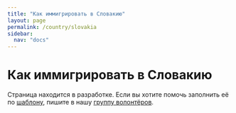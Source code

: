 ```yaml
---
title: "Как иммигрировать в Словакию"
layout: page
permalink: /country/slovakia
sidebar:
  nav: "docs"
---
```


# Как иммигрировать в Словакию

Страница находится в разработке. Если вы хотите помочь заполнить её по [шаблону](/template), пишите в нашу [группу волонтёров](https://t.me/+FHi3FnJaoWJkMDAx).
